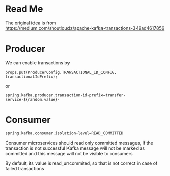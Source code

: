 # Read Me

The original idea is from  
https://medium.com/shoutloudz/apache-kafka-transactions-349ad4617856

# Producer

We can enable transactions by

```
props.put(ProducerConfig.TRANSACTIONAL_ID_CONFIG, transactionalIdPrefix);
```

or

```
spring.kafka.producer.transaction-id-prefix=transfer-service-${random.value}-
```

# Consumer

```
spring.kafka.consumer.isolation-level=READ_COMMITTED
```

Consumer microservices should read only committed messages, If the transaction is not successful Kafka message will not
be marked as committed and this message will not be visible to consumers

By default, its value is read_uncommited, so that is not correct in case of failed transactions

